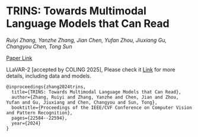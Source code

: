 # TRINS: Towards Multimodal Language Models that Can Read
*Ruiyi Zhang, Yanzhe Zhang, Jian Chen,  Yufan Zhou, Jiuxiang Gu, Changyou Chen, Tong Sun*

[Paper Link](https://openaccess.thecvf.com/content/ICCV2023/papers/Ganz_Towards_Models_that_Can_See_and_Read_ICCV_2023_paper.pdf)

LLaVAR-2 [accepted by COLING 2025], Please check it [Link](https://github.com/llavar/LLaVAR-2) for more details, including data and models.

```
@inproceedings{zhang2024trins,
  title={TRINS: Towards Multimodal Language Models that Can Read},
  author={Zhang, Ruiyi and Zhang, Yanzhe and Chen, Jian and Zhou, Yufan and Gu, Jiuxiang and Chen, Changyou and Sun, Tong},
  booktitle={Proceedings of the IEEE/CVF Conference on Computer Vision and Pattern Recognition},
  pages={22584--22594},
  year={2024}
}
```
